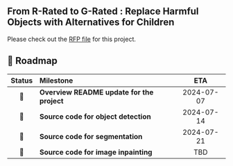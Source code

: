 ## From R-Rated to G-Rated : Replace Harmful Objects with Alternatives for Children

Please check out the [RFP file](https://drive.google.com/file/d/1p30rXkSUDxruXhMjLw4FrBJkIdyrPAW4/view?usp=sharing) for this project.


## 📅️ Roadmap

| Status | Milestone                                                                                             |    ETA     |
| :----: | :---------------------------------------------------------------------------------------------------- | :--------: |
| 🚀 | **Overview README update for the project** | 2024-07-07 |
| 🚀 | **Source code for object detection**              | 2024-07-14 |
| 🚀 | **Source code for segmentation**              | 2024-07-21 |
| 🚀 | **Source code for image inpainting**              | TBD |
